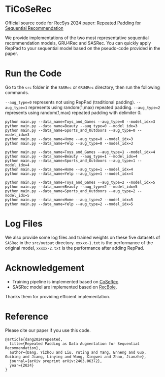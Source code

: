 # TiCoSeRec
Official source code for RecSys 2024 paper: [Repeated Padding for Sequential Recommendation](https://arxiv.org/abs/2403.06372)

We provide implementations of the two most representative sequential recommendation models, GRU4Rec and SASRec. You can quickly apply RepPad to your sequential model based on the pseudo-code provided in the paper.

# Run the Code

Go to the `src` folder in the `SASRec` or `GRU4Rec` directory, then run the following commands. 

`--aug_type=0` represents not using RepPad (traditional padding).
`--aug_type=1` represents using random(1,max) repeated padding.
`--aug_type=2` represents using random(1,max) repeated padding with delimiter 0.

```
python main.py --data_name=Toys_and_Games --aug_type=0 --model_idx=3
python main.py --data_name=Beauty --aug_type=0 --model_idx=3
python main.py --data_name=Sports_and_Outdoors --aug_type=0 --model_idx=3
python main.py --data_name=Home --aug_type=0 --model_idx=3
python main.py --data_name=Yelp --aug_type=0 --model_idx=3

python main.py --data_name=Toys_and_Games --aug_type=1 --model_idx=4
python main.py --data_name=Beauty --aug_type=1 --model_idx=4
python main.py --data_name=Sports_and_Outdoors --aug_type=1 --model_idx=4
python main.py --data_name=Home --aug_type=1 --model_idx=4
python main.py --data_name=Yelp --aug_type=1 --model_idx=4

python main.py --data_name=Toys_and_Games --aug_type=2 --model_idx=5
python main.py --data_name=Beauty --aug_type=2 --model_idx=5
python main.py --data_name=Sports_and_Outdoors --aug_type=2 --model_idx=5
python main.py --data_name=Home --aug_type=2 --model_idx=5
python main.py --data_name=Yelp --aug_type=2 --model_idx=5
```


# Log Files

We also provide some log files and trained weights on these five datasets of `SASRec` in the `src/output` directory. 
`xxxxx-1.txt` is the performance of the original model, `xxxxx-2.txt` is the performance after adding RepPad.


# Acknowledgement
 - Training pipeline is implemented based on [CoSeRec](https://github.com/YChen1993/CoSeRec).
 - SASRec model are implemented based on [RecBole](https://github.com/RUCAIBox/RecBole). 

Thanks them for providing efficient implementation.


# Reference

Please cite our paper if you use this code.
```
@article{dang2024repeated,
  title={Repeated Padding as Data Augmentation for Sequential Recommendation},
  author={Dang, Yizhou and Liu, Yuting and Yang, Enneng and Guo, Guibing and Jiang, Linying and Wang, Xingwei and Zhao, Jianzhe},
  journal={arXiv preprint arXiv:2403.06372},
  year={2024}
}
```
